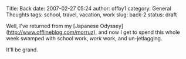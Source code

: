 Title: Back
date: 2007-02-27 05:24
author: offby1
category: General Thoughts
tags: school, travel, vacation, work
slug: back-2
status: draft

Well, I've returned from my \[Japanese Odyssey\](<http://www.offlineblog.com/morruz>), and now I get to spend this whole week swamped with school work, _work_ work, and un-jetlagging.

It'll be grand.
